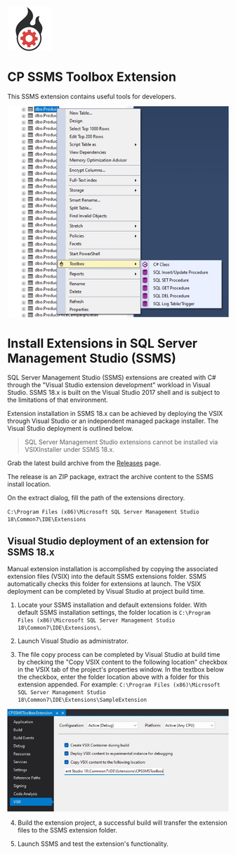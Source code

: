 ![icon](https://raw.githubusercontent.com/cempehlivan/CPSSMSToolboxExtension/main/logo.png)
# CP SSMS Toolbox Extension

This SSMS extension contains useful tools for developers.

![ss](https://raw.githubusercontent.com/cempehlivan/CPSSMSToolboxExtension/main/docs/Screenshot-menu.jpg)

# Install Extensions in SQL Server Management Studio (SSMS)

SQL Server Management Studio (SSMS) extensions are created with C# through the "Visual Studio extension development" workload in Visual Studio. SSMS 18.x is built on the Visual Studio 2017 shell and is subject to the limitations of that environment.

Extension installation in SSMS 18.x can be achieved by deploying the VSIX through Visual Studio or an independent managed package installer.  The Visual Studio deployment is outlined below.

> SQL Server Management Studio extensions cannot be installed via VSIXInstaller under SSMS 18.x.
  
Grab the latest build archive from the [Releases](https://github.com/cempehlivan/CPSSMSToolboxExtension/releases) page.

The release is an ZIP package, extract the archive content to the SSMS install location.

On the extract dialog, fill the path of the extensions directory.

`C:\Program Files (x86)\Microsoft SQL Server Management Studio 18\Common7\IDE\Extensions`

  
## Visual Studio deployment of an extension for SSMS 18.x

Manual extension installation is accomplished by copying the associated extension files (VSIX) into the default SSMS extensions folder.  SSMS automatically checks this folder for extensions at launch.  The VSIX deployment can be completed by Visual Studio at project build time. 

  
1.  Locate your SSMS installation and default extensions folder.  With default SSMS installation settings, the folder location is ```C:\Program Files (x86)\Microsoft SQL Server Management Studio 18\Common7\IDE\Extensions\```.  


2. Launch Visual Studio as administrator.

3.  The file copy process can be completed by Visual Studio at build time by checking the "Copy VSIX content to the following location" checkbox in the VSIX tab of the project's properties window. In the textbox below the checkbox, enter the folder location above with a folder for this extension appended.  For example: ```C:\Program Files (x86)\Microsoft SQL Server Management Studio 18\Common7\IDE\Extensions\SampleExtension```
  
![ss2](https://raw.githubusercontent.com/cempehlivan/CPSSMSToolboxExtension/main/docs/Screenshot-VSIXFolder.jpg)

4. Build the extension project, a successful build will transfer the extension files to the SSMS extension folder.

5.  Launch SSMS and test the extension's functionality.
